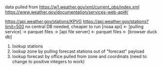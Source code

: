 
data pulled from
https://w1.weather.gov/xml/current_obs/index.xml
https://www.weather.gov/documentation/services-web-api#/


https://api.weather.gov/stations/KPVG
https://api.weather.gov/stations?limit=500
no central DB needed, cheaper to run
[noaa api] <- [pulling service] -> parquet files -> [api file server] <- parquet files <- [browser duck db]


1) lookup stations
2) lookup zone by pulling forecast stations out of "forecast" payload
3) lookup forecast by office pulled from zone and coordinats (need to change to positive integers to work)
